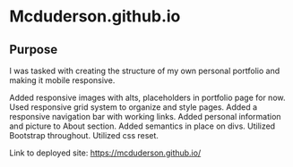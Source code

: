 # Mcduderson.github.io

## Purpose
I was tasked with creating the structure of my own personal portfolio and making it mobile responsive.

Added responsive images with alts, placeholders in portfolio page for now.
Used responsive grid system to organize and style pages.
Added a responsive navigation bar with working links.
Added personal information and picture to About section.
Added semantics in place on divs.
Utilized Bootstrap throughout.
Utilized css reset.

Link to deployed site: https://mcduderson.github.io/